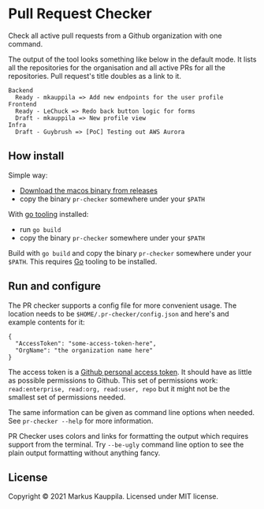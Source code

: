 # Pull Request Checker

Check all active pull requests from a Github organization with one command.

The output of the tool looks something like below in the default mode. It lists all the repositories for the organisation and all active PRs for all the repositories. Pull request's title doubles as a link to it.

```
Backend
  Ready	- mkauppila => Add new endpoints for the user profile
Frontend
  Ready	- LeChuck => Redo back button logic for forms
  Draft	- mkauppila => New profile view
Infra
  Draft	- Guybrush => [PoC] Testing out AWS Aurora
```

## How install

Simple way:

-   [Download the macos binary from releases](https://github.com/mkauppila/pr-checker/releases/tag/release-1.00-macos)
-   copy the binary `pr-checker` somewhere under your `$PATH`

With [go tooling](https://golang.org) installed:

-   run `go build`
-   copy the binary `pr-checker` somewhere under your `$PATH`

Build with `go build` and copy the binary `pr-checker` somewhere under your `$PATH`. This requires [Go](https://golang.org) tooling to be installed.

## Run and configure

The PR checker supports a config file for more convenient usage.
The location needs to be `$HOME/.pr-checker/config.json` and here's and example
contents for it:

```
{
  "AccessToken": "some-access-token-here",
  "OrgName": "the organization name here"
}
```

The access token is a [Github personal access token](https://github.com/settings/tokens). It should have as little as possible permissions to Github. This set of permissions work: `read:enterprise, read:org, read:user, repo` but
it might not be the smallest set of permissions needed.

The same information can be given as command line options when needed. See `pr-checker --help` for more information.

PR Checker uses colors and links for formatting the output which requires support from the terminal. Try `--be-ugly` command line option to see the plain output formatting without anything fancy.

## License

Copyright © 2021 Markus Kauppila. Licensed under MIT license.

